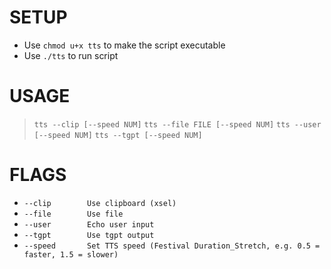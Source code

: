 # SETUP
* Use `chmod u+x tts` to make the script executable
* Use `./tts` to run script
# USAGE
>  `tts --clip [--speed NUM]`
>  `tts --file FILE [--speed NUM]`
>  `tts --user [--speed NUM]`
>  `tts --tgpt [--speed NUM]`
# FLAGS
-  `--clip        Use clipboard (xsel)`
-  `--file        Use file`
-  `--user        Echo user input`
-  `--tgpt        Use tgpt output`
-  `--speed       Set TTS speed (Festival Duration_Stretch, e.g. 0.5 = faster, 1.5 = slower)`
